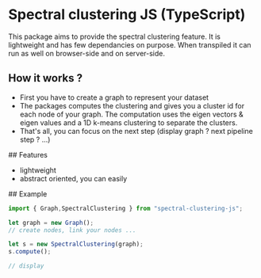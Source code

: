 # Spectral clustering JS (TypeScript)

This package aims to provide the spectral clustering feature. 
It is lightweight and has few dependancies on purpose. When transpiled it can run as well on browser-side and on server-side. 

## How it works ?

* First you have to create a graph to represent your dataset
* The packages computes the clustering and gives you a cluster id for each node of your graph. The computation uses the eigen vectors & eigen values and a 1D k-means clustering to separate the clusters. 
* That's all, you can focus on the next step (display graph ? next pipeline step ? ...)

## Features
* lightweight
* abstract oriented, you can easily 

## Example

```javascript
import { Graph,SpectralClustering } from "spectral-clustering-js";

let graph = new Graph();
// create nodes, link your nodes ...

let s = new SpectralClustering(graph);
s.compute();

// display

```
